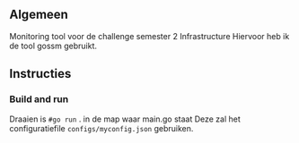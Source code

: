 ## Algemeen 
Monitoring tool voor de challenge semester 2 Infrastructure
Hiervoor heb ik de tool gossm gebruikt.



## Instructies

### Build and run

Draaien is `#go run` . in de map waar main.go staat
Deze zal het configuratiefile `configs/myconfig.json` gebruiken.
